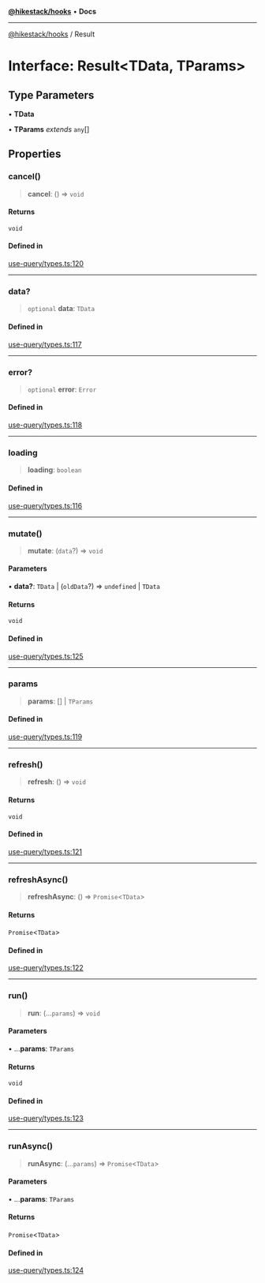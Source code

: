 [**@hikestack/hooks**](/official/reference/hooks/index.md) • **Docs**

***

[@hikestack/hooks](/official/reference/hooks/globals.md) / Result

# Interface: Result\<TData, TParams\>

## Type Parameters

• **TData**

• **TParams** *extends* `any`[]

## Properties

### cancel()

> **cancel**: () => `void`

#### Returns

`void`

#### Defined in

[use-query/types.ts:120](https://github.com/hikestack/hike/blob/1ebdd11ee7a70660fc764f71da265cc7eb170554/packages/hooks/src/use-query/types.ts#L120)

***

### data?

> `optional` **data**: `TData`

#### Defined in

[use-query/types.ts:117](https://github.com/hikestack/hike/blob/1ebdd11ee7a70660fc764f71da265cc7eb170554/packages/hooks/src/use-query/types.ts#L117)

***

### error?

> `optional` **error**: `Error`

#### Defined in

[use-query/types.ts:118](https://github.com/hikestack/hike/blob/1ebdd11ee7a70660fc764f71da265cc7eb170554/packages/hooks/src/use-query/types.ts#L118)

***

### loading

> **loading**: `boolean`

#### Defined in

[use-query/types.ts:116](https://github.com/hikestack/hike/blob/1ebdd11ee7a70660fc764f71da265cc7eb170554/packages/hooks/src/use-query/types.ts#L116)

***

### mutate()

> **mutate**: (`data`?) => `void`

#### Parameters

• **data?**: `TData` \| (`oldData`?) => `undefined` \| `TData`

#### Returns

`void`

#### Defined in

[use-query/types.ts:125](https://github.com/hikestack/hike/blob/1ebdd11ee7a70660fc764f71da265cc7eb170554/packages/hooks/src/use-query/types.ts#L125)

***

### params

> **params**: [] \| `TParams`

#### Defined in

[use-query/types.ts:119](https://github.com/hikestack/hike/blob/1ebdd11ee7a70660fc764f71da265cc7eb170554/packages/hooks/src/use-query/types.ts#L119)

***

### refresh()

> **refresh**: () => `void`

#### Returns

`void`

#### Defined in

[use-query/types.ts:121](https://github.com/hikestack/hike/blob/1ebdd11ee7a70660fc764f71da265cc7eb170554/packages/hooks/src/use-query/types.ts#L121)

***

### refreshAsync()

> **refreshAsync**: () => `Promise`\<`TData`\>

#### Returns

`Promise`\<`TData`\>

#### Defined in

[use-query/types.ts:122](https://github.com/hikestack/hike/blob/1ebdd11ee7a70660fc764f71da265cc7eb170554/packages/hooks/src/use-query/types.ts#L122)

***

### run()

> **run**: (...`params`) => `void`

#### Parameters

• ...**params**: `TParams`

#### Returns

`void`

#### Defined in

[use-query/types.ts:123](https://github.com/hikestack/hike/blob/1ebdd11ee7a70660fc764f71da265cc7eb170554/packages/hooks/src/use-query/types.ts#L123)

***

### runAsync()

> **runAsync**: (...`params`) => `Promise`\<`TData`\>

#### Parameters

• ...**params**: `TParams`

#### Returns

`Promise`\<`TData`\>

#### Defined in

[use-query/types.ts:124](https://github.com/hikestack/hike/blob/1ebdd11ee7a70660fc764f71da265cc7eb170554/packages/hooks/src/use-query/types.ts#L124)
